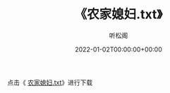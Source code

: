 ﻿---
title:  《农家媳妇.txt》
date:   2022-01-02T00:00:00+00:00
author: 听松阁
layout: post
permalink: /农家媳妇/
categories: 小说
tags: [小说]
---

点击《 [农家媳妇.txt](http://img.660000.xyz/bookstukust/book/bntxt/10/农家媳妇.txt)》进行下载